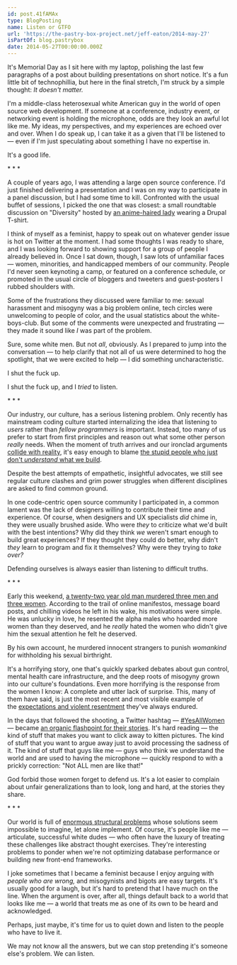 ```yaml
---
id: post.41fAMAx
type: BlogPosting
name: Listen or GTFO
url: 'https://the-pastry-box-project.net/jeff-eaton/2014-may-27'
isPartOf: blog.pastrybox
date: 2014-05-27T00:00:00.000Z
---
```

It's Memorial Day as I sit here with my laptop, polishing the last few paragraphs of a post about building presentations on short notice. It's a fun little bit of technophillia, but here in the final stretch, I'm struck by a simple thought: *It doesn't matter.*

I'm a middle-class heterosexual white American guy in the world of open source web development. If someone at a conference, industry event, or networking event is holding the microphone, odds are they look an awful lot like me. My ideas, my perspectives, and my experiences are echoed over and over. When I do speak up, I can take it as a given that I'll be listened to — even if I'm just speculating about something I have no expertise in.

It's a good life.

\* \* \*

A couple of years ago, I was attending a large open source conference. I'd just finished delivering a presentation and I was on my way to participate in a panel discussion, but I had some time to kill. Confronted with the usual buffet of sessions, I picked the one that was closest: a small roundtable discussion on "Diversity" hosted by [an anime-haired lady](http://www.ashedryden.com/) wearing a Drupal T-shirt.

I think of myself as a feminist, happy to speak out on whatever gender issue is hot on Twitter at the moment. I had some thoughts I was ready to share, and I was looking forward to showing support for a group of people I already believed in. Once I sat down, though, I saw lots of unfamiliar faces — women, minorities, and handicapped members of our community. People I'd never seen keynoting a camp, or featured on a conference schedule, or promoted in the usual circle of bloggers and tweeters and guest-posters I rubbed shoulders with.

Some of the frustrations they discussed were familiar to me: sexual harassment and misogyny was a big problem online, tech circles were unwelcoming to people of color, and the usual statistics about the white-boys-club. But some of the comments were unexpected and frustrating — they made it sound like *I* was part of the problem.

Sure, some white men. But not *all*, obviously. As I prepared to jump into the conversation — to help clarify that not all of us were determined to hog the spotlight, that we were excited to help — I did something uncharacteristic.

I shut the fuck up.

I shut the fuck up, and I *tried* to listen.

\* \* \*

Our industry, our culture, has a serious listening problem. Only recently has mainstream coding culture started internalizing the idea that listening to *users* rather than *fellow programmers* is important. Instead, too many of us prefer to start from first principles and reason out what some other person *really* needs. When the moment of truth arrives and our ironclad arguments [collide with reality](http://www.smbc-comics.com/?id=2597), it's easy enough to blame [the stupid people who just don't *understand* what we build](https://medium.com/eaton-elsewhere/b68307a1c8c4).

Despite the best attempts of empathetic, insightful advocates, we still see regular culture clashes and grim power struggles when different disciplines are asked to find common ground.

In one code-centric open source community I participated in, a common lament was the lack of designers willing to contribute their time and experience. Of course, when designers and UX specialists *did* chime in, they were usually brushed aside. Who were *they* to criticize what we'd built with the best intentions? Why did they think *we* weren't smart enough to build great experiences? If they thought they could do better, why didn't *they* learn to program and fix it themselves? Why were they trying to *take over?*

Defending ourselves is always easier than listening to difficult truths.

\* \* \*

Early this weekend, [a twenty-two year old man murdered three men and three women](www.theguardian.com/commentisfree/2014/may/24/elliot-rodgers-california-shooting-mental-health-misogyny). According to the trail of online manifestos, message board posts, and chilling videos he left in his wake, his motivations were simple. He was unlucky in love, he resented the alpha males who hoarded more women than they deserved, and he *really* hated the women who didn't give him the sexual attention he felt he deserved.

By his own account, he murdered innocent strangers to punish *womankind* for withholding his sexual birthright.

It's a horrifying story, one that's quickly sparked debates about gun control, mental health care infrastructure, and the deep roots of misogyny grown into our culture's foundations. Even more horrifying is the response from the women I know: A complete and utter lack of surprise. This, many of them have said, is just the most recent and most visible example of the [expectations and violent resentment](http://vampmissedith.tumblr.com/post/86760365640/when-i-was-a-freshman-my-sister-was-in-eighth) they've always endured.

In the days that followed the shooting, a Twitter hashtag — [#YesAllWomen](https://twitter.com/search?f=realtime&q=YesAllWomen) — became [an organic flashpoint for their stories](http://time.com/114043/yesallwomen-hashtag-santa-barbara-shooting/). It's hard reading — the kind of stuff that makes you want to click away to kitten pictures. The kind of stuff that you want to argue away just to avoid processing the sadness of it. The kind of stuff that guys like me — guys who think we understand the world and are used to having the microphone — quickly respond to with a prickly correction: "Not ALL men are like that!"

God forbid those women forget to defend us. It's a lot easier to complain about unfair generalizations than to look, long and hard, at the stories they share.

\* \* \*

Our world is full of [enormous structural problems](http://www.theatlantic.com/features/archive/2014/05/the-case-for-reparations/361631/) whose solutions seem impossible to imagine, let alone implement. Of course, it's people like me — articulate, successful white dudes — who often have the luxury of treating these challenges like abstract thought exercises. They're interesting problems to ponder when we're not optimizing database performance or building new front-end frameworks.

I joke sometimes that I became a feminist because I enjoy arguing with *people who are wrong,* and misogynists and bigots are easy targets. It's usually good for a laugh, but it's hard to pretend that I have much on the line. When the argument is over, after all, things default back to a world that looks like me — a world that treats me as one of its own to be heard and acknowledged.

Perhaps, just maybe, it's time for us to quiet down and listen to the people who have to live it.

We may not know all the answers, but we can stop pretending it's someone else's problem. We can listen.
